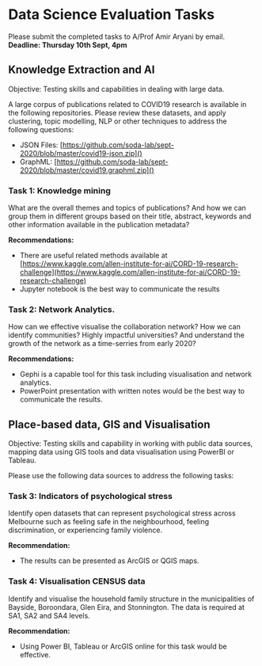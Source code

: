 # Data Science Evaluation Tasks
Please submit the completed tasks to A/Prof Amir Aryani by email.  
**Deadline: Thursday 10th Sept, 4pm**


## Knowledge Extraction and AI
Objective: Testing skills and capabilities in dealing with large data.

A large corpus of publications related to COVID19 research is available in the following repositories. Please review these datasets, and apply clustering, topic modelling, NLP or other techniques to address the following questions:

* JSON Files: [https://github.com/soda-lab/sept-2020/blob/master/covid19-json.zip]()
* GraphML: [https://github.com/soda-lab/sept-2020/blob/master/covid19.graphml.zip]()


### Task 1: Knowledge mining
What are the overall themes and topics of publications? And how we can group them in different groups based on their title, abstract, keywords and other information available in the publication metadata?

**Recommendations:**

* There are useful related methods available at [https://www.kaggle.com/allen-institute-for-ai/CORD-19-research-challenge](https://www.kaggle.com/allen-institute-for-ai/CORD-19-research-challenge)
* Jupyter notebook is the best way to communicate the results

### Task 2: Network Analytics.
How can we effective visualise the collaboration network? How we can identify communities? Highly impactful universities? And understand the growth of the network as a time-serries from early 2020? 

**Recommendations:**

* Gephi is a capable tool for this task including visualisation and network analytics. 
* PowerPoint presentation with written notes would be the best way to communicate the results. 


## Place-based data, GIS and Visualisation
Objective:  Testing skills and capability in working with public data sources, mapping data using GIS tools and data visualisation using PowerBI or Tableau.

Please use the following data sources to address the following tasks:

### Task 3: Indicators of psychological stress
Identify open datasets that can represent psychological stress across Melbourne such as feeling safe in the neighbourhood, feeling discrimination, or experiencing family violence. 

**Recommendation:** 
* The results can be presented as ArcGIS or QGIS maps.


### Task 4: Visualisation CENSUS data
Identify and visualise the household family structure in the municipalities of Bayside, Boroondara, Glen Eira, and Stonnington. The data is required at SA1, SA2 and SA4 levels.
 
**Recommendation:** 

* Using Power BI, Tableau or ArcGIS online for this task would be effective.


